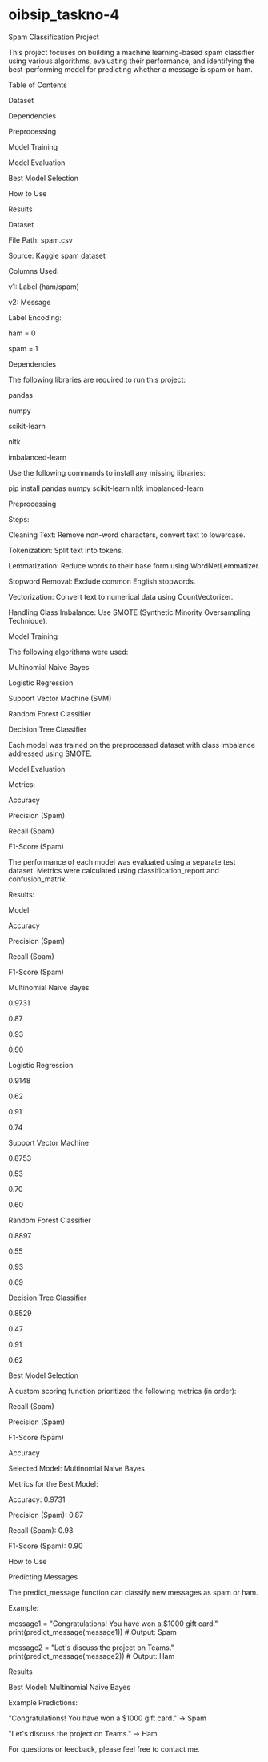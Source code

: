 # oibsip_taskno-4
Spam Classification Project

This project focuses on building a machine learning-based spam classifier using various algorithms, evaluating their performance, and identifying the best-performing model for predicting whether a message is spam or ham.

Table of Contents

Dataset

Dependencies

Preprocessing

Model Training

Model Evaluation

Best Model Selection

How to Use

Results

Dataset

File Path: spam.csv

Source: Kaggle spam dataset

Columns Used:

v1: Label (ham/spam)

v2: Message

Label Encoding:

ham = 0

spam = 1

Dependencies

The following libraries are required to run this project:

pandas

numpy

scikit-learn

nltk

imbalanced-learn

Use the following commands to install any missing libraries:

pip install pandas numpy scikit-learn nltk imbalanced-learn

Preprocessing

Steps:

Cleaning Text: Remove non-word characters, convert text to lowercase.

Tokenization: Split text into tokens.

Lemmatization: Reduce words to their base form using WordNetLemmatizer.

Stopword Removal: Exclude common English stopwords.

Vectorization: Convert text to numerical data using CountVectorizer.

Handling Class Imbalance: Use SMOTE (Synthetic Minority Oversampling Technique).

Model Training

The following algorithms were used:

Multinomial Naive Bayes

Logistic Regression

Support Vector Machine (SVM)

Random Forest Classifier

Decision Tree Classifier

Each model was trained on the preprocessed dataset with class imbalance addressed using SMOTE.

Model Evaluation

Metrics:

Accuracy

Precision (Spam)

Recall (Spam)

F1-Score (Spam)

The performance of each model was evaluated using a separate test dataset. Metrics were calculated using classification_report and confusion_matrix.

Results:

Model

Accuracy

Precision (Spam)

Recall (Spam)

F1-Score (Spam)

Multinomial Naive Bayes

0.9731

0.87

0.93

0.90

Logistic Regression

0.9148

0.62

0.91

0.74

Support Vector Machine

0.8753

0.53

0.70

0.60

Random Forest Classifier

0.8897

0.55

0.93

0.69

Decision Tree Classifier

0.8529

0.47

0.91

0.62

Best Model Selection

A custom scoring function prioritized the following metrics (in order):

Recall (Spam)

Precision (Spam)

F1-Score (Spam)

Accuracy

Selected Model: Multinomial Naive Bayes

Metrics for the Best Model:

Accuracy: 0.9731

Precision (Spam): 0.87

Recall (Spam): 0.93

F1-Score (Spam): 0.90

How to Use

Predicting Messages

The predict_message function can classify new messages as spam or ham.

Example:

message1 = "Congratulations! You have won a $1000 gift card."
print(predict_message(message1))  # Output: Spam

message2 = "Let's discuss the project on Teams."
print(predict_message(message2))  # Output: Ham

Results

Best Model: Multinomial Naive Bayes

Example Predictions:

"Congratulations! You have won a $1000 gift card." -> Spam

"Let's discuss the project on Teams." -> Ham

For questions or feedback, please feel free to contact me.

